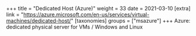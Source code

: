 +++
title = "Dedicated Host (Azure)"
weight = 33
date = 2021-03-10
[extra]
link = "https://azure.microsoft.com/en-us/services/virtual-machines/dedicated-host/"
[taxonomies]
groups = ["msazure"]
+++
Azure: dedicated physical server for VMs / Windows and Linux

